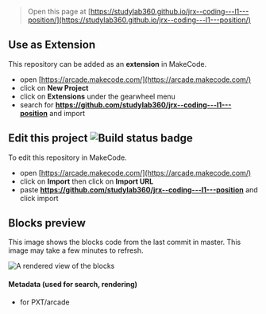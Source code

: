  


> Open this page at [https://studylab360.github.io/jrx--coding---l1---position/](https://studylab360.github.io/jrx--coding---l1---position/)

## Use as Extension

This repository can be added as an **extension** in MakeCode.

* open [https://arcade.makecode.com/](https://arcade.makecode.com/)
* click on **New Project**
* click on **Extensions** under the gearwheel menu
* search for **https://github.com/studylab360/jrx--coding---l1---position** and import

## Edit this project ![Build status badge](https://github.com/studylab360/jrx--coding---l1---position/workflows/MakeCode/badge.svg)

To edit this repository in MakeCode.

* open [https://arcade.makecode.com/](https://arcade.makecode.com/)
* click on **Import** then click on **Import URL**
* paste **https://github.com/studylab360/jrx--coding---l1---position** and click import

## Blocks preview

This image shows the blocks code from the last commit in master.
This image may take a few minutes to refresh.

![A rendered view of the blocks](https://github.com/studylab360/jrx--coding---l1---position/raw/master/.github/makecode/blocks.png)

#### Metadata (used for search, rendering)

* for PXT/arcade
<script src="https://makecode.com/gh-pages-embed.js"></script><script>makeCodeRender("{{ site.makecode.home_url }}", "{{ site.github.owner_name }}/{{ site.github.repository_name }}");</script>
